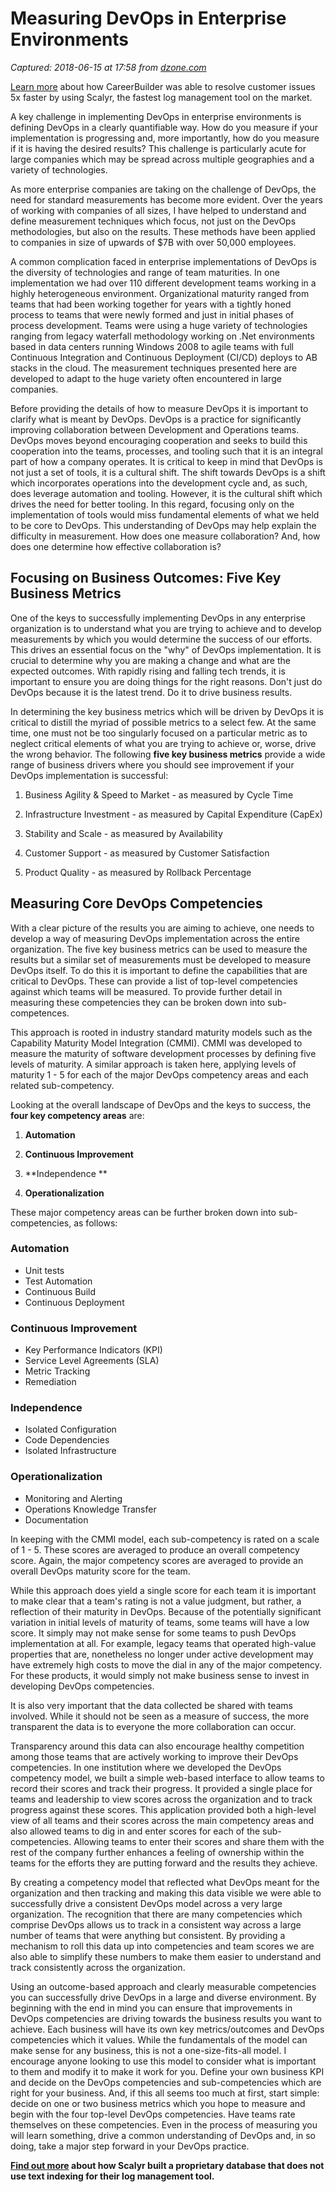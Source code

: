 # Measuring DevOps in Enterprise Environments

_Captured: 2018-06-15 at 17:58 from [dzone.com](https://dzone.com/articles/measuring-devops-in-enterprise-environments?edition=383206&utm_source=Zone%20Newsletter&utm_medium=email&utm_campaign=devops%202018-06-15)_

[Learn more](https://dzone.com/go?i=250324&u=http%3A%2F%2Fblog.scalyr.com%2F2017%2F08%2Fcareerbuilder-resolves-customer-issues-5x-faster-scalyr%2F) about how CareerBuilder was able to resolve customer issues 5x faster by using Scalyr, the fastest log management tool on the market.

A key challenge in implementing DevOps in enterprise environments is defining DevOps in a clearly quantifiable way. How do you measure if your implementation is progressing and, more importantly, how do you measure if it is having the desired results? This challenge is particularly acute for large companies which may be spread across multiple geographies and a variety of technologies.

As more enterprise companies are taking on the challenge of DevOps, the need for standard measurements has become more evident. Over the years of working with companies of all sizes, I have helped to understand and define measurement techniques which focus, not just on the DevOps methodologies, but also on the results. These methods have been applied to companies in size of upwards of $7B with over 50,000 employees.

A common complication faced in enterprise implementations of DevOps is the diversity of technologies and range of team maturities. In one implementation we had over 110 different development teams working in a highly heterogeneous environment. Organizational maturity ranged from teams that had been working together for years with a tightly honed process to teams that were newly formed and just in initial phases of process development. Teams were using a huge variety of technologies ranging from legacy waterfall methodology working on .Net environments based in data centers running Windows 2008 to agile teams with full Continuous Integration and Continuous Deployment (CI/CD) deploys to AB stacks in the cloud. The measurement techniques presented here are developed to adapt to the huge variety often encountered in large companies.

Before providing the details of how to measure DevOps it is important to clarify what is meant by DevOps. DevOps is a practice for significantly improving collaboration between Development and Operations teams. DevOps moves beyond encouraging cooperation and seeks to build this cooperation into the teams, processes, and tooling such that it is an integral part of how a company operates. It is critical to keep in mind that DevOps is not just a set of tools, it is a cultural shift. The shift towards DevOps is a shift which incorporates operations into the development cycle and, as such, does leverage automation and tooling. However, it is the cultural shift which drives the need for better tooling. In this regard, focusing only on the implementation of tools would miss fundamental elements of what we held to be core to DevOps. This understanding of DevOps may help explain the difficulty in measurement. How does one measure collaboration? And, how does one determine how effective collaboration is?

## **Focusing on Business Outcomes: Five Key Business Metrics**

One of the keys to successfully implementing DevOps in any enterprise organization is to understand what you are trying to achieve and to develop measurements by which you would determine the success of our efforts. This drives an essential focus on the "why" of DevOps implementation. It is crucial to determine why you are making a change and what are the expected outcomes. With rapidly rising and falling tech trends, it is important to ensure you are doing things for the right reasons. Don't just do DevOps because it is the latest trend. Do it to drive business results.

In determining the key business metrics which will be driven by DevOps it is critical to distill the myriad of possible metrics to a select few. At the same time, one must not be too singularly focused on a particular metric as to neglect critical elements of what you are trying to achieve or, worse, drive the wrong behavior. The following **five key business metrics** provide a wide range of business drivers where you should see improvement if your DevOps implementation is successful:

  1. Business Agility & Speed to Market - as measured by Cycle Time

  2. Infrastructure Investment - as measured by Capital Expenditure (CapEx)

  3. Stability and Scale - as measured by Availability

  4. Customer Support - as measured by Customer Satisfaction

  5. Product Quality - as measured by Rollback Percentage

## **Measuring Core DevOps Competencies**

With a clear picture of the results you are aiming to achieve, one needs to develop a way of measuring DevOps implementation across the entire organization. The five key business metrics can be used to measure the results but a similar set of measurements must be developed to measure DevOps itself. To do this it is important to define the capabilities that are critical to DevOps. These can provide a list of top-level competencies against which teams will be measured. To provide further detail in measuring these competencies they can be broken down into sub-competences.

This approach is rooted in industry standard maturity models such as the Capability Maturity Model Integration (CMMI). CMMI was developed to measure the maturity of software development processes by defining five levels of maturity. A similar approach is taken here, applying levels of maturity 1 - 5 for each of the major DevOps competency areas and each related sub-competency.

Looking at the overall landscape of DevOps and the keys to success, the **four key competency areas** are:

  1. **Automation**

  2. **Continuous Improvement**

  3. **Independence **

  4. **Operationalization**

These major competency areas can be further broken down into sub-competencies, as follows:

### **Automation**

  * Unit tests
  * Test Automation
  * Continuous Build
  * Continuous Deployment

### **Continuous Improvement**

  * Key Performance Indicators (KPI)
  * Service Level Agreements (SLA)
  * Metric Tracking
  * Remediation

### **Independence**

  * Isolated Configuration
  * Code Dependencies
  * Isolated Infrastructure

### **Operationalization**

  * Monitoring and Alerting
  * Operations Knowledge Transfer
  * Documentation

In keeping with the CMMI model, each sub-competency is rated on a scale of 1 - 5. These scores are averaged to produce an overall competency score. Again, the major competency scores are averaged to provide an overall DevOps maturity score for the team.

While this approach does yield a single score for each team it is important to make clear that a team's rating is not a value judgment, but rather, a reflection of their maturity in DevOps. Because of the potentially significant variation in initial levels of maturity of teams, some teams will have a low score. It simply may not make sense for some teams to push DevOps implementation at all. For example, legacy teams that operated high-value properties that are, nonetheless no longer under active development may have extremely high costs to move the dial in any of the major competency. For these products, it would simply not make business sense to invest in developing DevOps competencies.

It is also very important that the data collected be shared with teams involved. While it should not be seen as a measure of success, the more transparent the data is to everyone the more collaboration can occur.

Transparency around this data can also encourage healthy competition among those teams that are actively working to improve their DevOps competencies. In one institution where we developed the DevOps competency model, we built a simple web-based interface to allow teams to record their scores and track their progress. It provided a single place for teams and leadership to view scores across the organization and to track progress against these scores. This application provided both a high-level view of all teams and their scores across the main competency areas and also allowed teams to dig in and enter scores for each of the sub-competencies. Allowing teams to enter their scores and share them with the rest of the company further enhances a feeling of ownership within the teams for the efforts they are putting forward and the results they achieve.

By creating a competency model that reflected what DevOps meant for the organization and then tracking and making this data visible we were able to successfully drive a consistent DevOps model across a very large organization. The recognition that there are many competencies which comprise DevOps allows us to track in a consistent way across a large number of teams that were anything but consistent. By providing a mechanism to roll this data up into competencies and team scores we are also able to simplify these numbers to make them easier to understand and track consistently across the organization.

Using an outcome-based approach and clearly measurable competencies you can successfully drive DevOps in a large and diverse environment. By beginning with the end in mind you can ensure that improvements in DevOps competencies are driving towards the business results you want to achieve. Each business will have its own key metrics/outcomes and DevOps competencies which it values. While the fundamentals of the model can make sense for any business, this is not a one-size-fits-all model. I encourage anyone looking to use this model to consider what is important to them and modify it to make it work for you. Define your own business KPI and decide on the DevOps competencies and sub-competencies which are right for your business. And, if this all seems too much at first, start simple: decide on one or two business metrics which you hope to measure and begin with the four top-level DevOps competencies. Have teams rate themselves on these competencies. Even in the process of measuring you will learn something, drive a common understanding of DevOps and, in so doing, take a major step forward in your DevOps practice.

**[Find out more](https://dzone.com/go?i=250325&u=http%3A%2F%2Fblog.scalyr.com%2F2014%2F05%2Fsearching-20-gbsec-systems-engineering-before-algorithms%2F) about how Scalyr built a proprietary database that does not use text indexing for their log management tool.**
